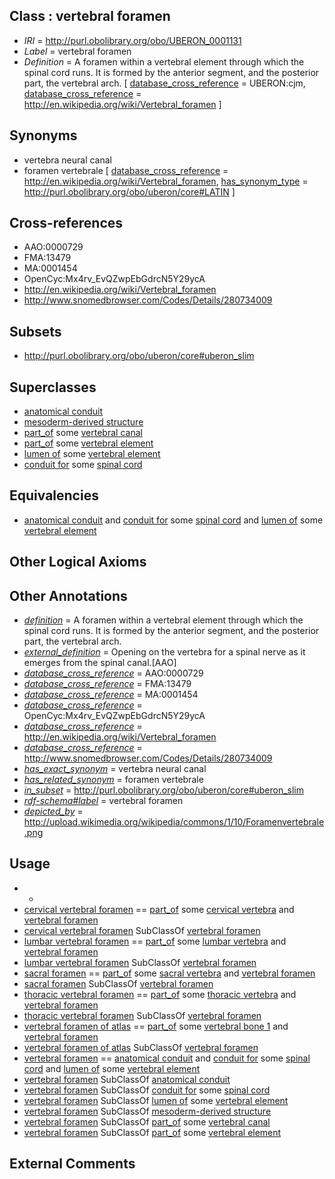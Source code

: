 
## Class : vertebral foramen

 * *IRI* = http://purl.obolibrary.org/obo/UBERON_0001131
 * *Label* = vertebral foramen
 * *Definition* = A foramen within a vertebral element through which the spinal cord runs. It is formed by the anterior segment, and the posterior part, the vertebral arch. [ [database_cross_reference](../../ef/oboInOwl#hasDbXref.md) = UBERON:cjm, [database_cross_reference](../../ef/oboInOwl#hasDbXref.md) = http://en.wikipedia.org/wiki/Vertebral_foramen ]

## Synonyms

 * vertebra neural canal
 * foramen vertebrale [ [database_cross_reference](../../ef/oboInOwl#hasDbXref.md) = http://en.wikipedia.org/wiki/Vertebral_foramen, [has_synonym_type](../../pe/oboInOwl#hasSynonymType.md) = http://purl.obolibrary.org/obo/uberon/core#LATIN ]

## Cross-references

 * AAO:0000729
 * FMA:13479
 * MA:0001454
 * OpenCyc:Mx4rv_EvQZwpEbGdrcN5Y29ycA
 * http://en.wikipedia.org/wiki/Vertebral_foramen
 * http://www.snomedbrowser.com/Codes/Details/280734009

## Subsets

 * http://purl.obolibrary.org/obo/uberon/core#uberon_slim

## Superclasses

 * [anatomical conduit](../../UBERON/11/UBERON_0004111.md)
 * [mesoderm-derived structure](../../UBERON/20/UBERON_0004120.md)
 * [part_of](../../BFO/50/BFO_0000050.md) some [vertebral canal](../../UBERON/92/UBERON_0006692.md)
 * [part_of](../../BFO/50/BFO_0000050.md) some [vertebral element](../../UBERON/13/UBERON_0010913.md)
 * [lumen of](../../RO/71/RO_0002571.md) some [vertebral element](../../UBERON/13/UBERON_0010913.md)
 * [conduit for](../../core#conduit/or/core#conduit_for.md) some [spinal cord](../../UBERON/40/UBERON_0002240.md)

## Equivalencies

 * [anatomical conduit](../../UBERON/11/UBERON_0004111.md) and [conduit for](../../core#conduit/or/core#conduit_for.md) some [spinal cord](../../UBERON/40/UBERON_0002240.md) and [lumen of](../../RO/71/RO_0002571.md) some [vertebral element](../../UBERON/13/UBERON_0010913.md)

## Other Logical Axioms


## Other Annotations

 * *[definition](../../IAO/15/IAO_0000115.md)* = A foramen within a vertebral element through which the spinal cord runs. It is formed by the anterior segment, and the posterior part, the vertebral arch.
 * *[external_definition](../../UBPROP/01/UBPROP_0000001.md)* = Opening on the vertebra for a spinal nerve as it emerges from the spinal canal.[AAO]
 * *[database_cross_reference](../../ef/oboInOwl#hasDbXref.md)* = AAO:0000729
 * *[database_cross_reference](../../ef/oboInOwl#hasDbXref.md)* = FMA:13479
 * *[database_cross_reference](../../ef/oboInOwl#hasDbXref.md)* = MA:0001454
 * *[database_cross_reference](../../ef/oboInOwl#hasDbXref.md)* = OpenCyc:Mx4rv_EvQZwpEbGdrcN5Y29ycA
 * *[database_cross_reference](../../ef/oboInOwl#hasDbXref.md)* = http://en.wikipedia.org/wiki/Vertebral_foramen
 * *[database_cross_reference](../../ef/oboInOwl#hasDbXref.md)* = http://www.snomedbrowser.com/Codes/Details/280734009
 * *[has_exact_synonym](../../ym/oboInOwl#hasExactSynonym.md)* = vertebra neural canal
 * *[has_related_synonym](../../ym/oboInOwl#hasRelatedSynonym.md)* = foramen vertebrale
 * *[in_subset](../../et/oboInOwl#inSubset.md)* = http://purl.obolibrary.org/obo/uberon/core#uberon_slim
 * *[rdf-schema#label](../../el/rdf-schema#label.md)* = vertebral foramen
 * *[depicted_by](../../depicted/by/depicted_by.md)* = http://upload.wikimedia.org/wikipedia/commons/1/10/Foramenvertebrale.png

## Usage

 * -
 * [cervical vertebral foramen](../../UBERON/29/UBERON_0008429.md) == [part_of](../../BFO/50/BFO_0000050.md) some [cervical vertebra](../../UBERON/13/UBERON_0002413.md) and [vertebral foramen](../../UBERON/31/UBERON_0001131.md)
 * [cervical vertebral foramen](../../UBERON/29/UBERON_0008429.md) SubClassOf [vertebral foramen](../../UBERON/31/UBERON_0001131.md)
 * [lumbar vertebral foramen](../../UBERON/30/UBERON_0008430.md) == [part_of](../../BFO/50/BFO_0000050.md) some [lumbar vertebra](../../UBERON/14/UBERON_0002414.md) and [vertebral foramen](../../UBERON/31/UBERON_0001131.md)
 * [lumbar vertebral foramen](../../UBERON/30/UBERON_0008430.md) SubClassOf [vertebral foramen](../../UBERON/31/UBERON_0001131.md)
 * [sacral foramen](../../UBERON/31/UBERON_0008431.md) == [part_of](../../BFO/50/BFO_0000050.md) some [sacral vertebra](../../UBERON/94/UBERON_0001094.md) and [vertebral foramen](../../UBERON/31/UBERON_0001131.md)
 * [sacral foramen](../../UBERON/31/UBERON_0008431.md) SubClassOf [vertebral foramen](../../UBERON/31/UBERON_0001131.md)
 * [thoracic vertebral foramen](../../UBERON/32/UBERON_0008432.md) == [part_of](../../BFO/50/BFO_0000050.md) some [thoracic vertebra](../../UBERON/47/UBERON_0002347.md) and [vertebral foramen](../../UBERON/31/UBERON_0001131.md)
 * [thoracic vertebral foramen](../../UBERON/32/UBERON_0008432.md) SubClassOf [vertebral foramen](../../UBERON/31/UBERON_0001131.md)
 * [vertebral foramen of atlas](../../UBERON/19/UBERON_0000219.md) == [part_of](../../BFO/50/BFO_0000050.md) some [vertebral bone 1](../../UBERON/92/UBERON_0001092.md) and [vertebral foramen](../../UBERON/31/UBERON_0001131.md)
 * [vertebral foramen of atlas](../../UBERON/19/UBERON_0000219.md) SubClassOf [vertebral foramen](../../UBERON/31/UBERON_0001131.md)
 * [vertebral foramen](../../UBERON/31/UBERON_0001131.md) == [anatomical conduit](../../UBERON/11/UBERON_0004111.md) and [conduit for](../../core#conduit/or/core#conduit_for.md) some [spinal cord](../../UBERON/40/UBERON_0002240.md) and [lumen of](../../RO/71/RO_0002571.md) some [vertebral element](../../UBERON/13/UBERON_0010913.md)
 * [vertebral foramen](../../UBERON/31/UBERON_0001131.md) SubClassOf [anatomical conduit](../../UBERON/11/UBERON_0004111.md)
 * [vertebral foramen](../../UBERON/31/UBERON_0001131.md) SubClassOf [conduit for](../../core#conduit/or/core#conduit_for.md) some [spinal cord](../../UBERON/40/UBERON_0002240.md)
 * [vertebral foramen](../../UBERON/31/UBERON_0001131.md) SubClassOf [lumen of](../../RO/71/RO_0002571.md) some [vertebral element](../../UBERON/13/UBERON_0010913.md)
 * [vertebral foramen](../../UBERON/31/UBERON_0001131.md) SubClassOf [mesoderm-derived structure](../../UBERON/20/UBERON_0004120.md)
 * [vertebral foramen](../../UBERON/31/UBERON_0001131.md) SubClassOf [part_of](../../BFO/50/BFO_0000050.md) some [vertebral canal](../../UBERON/92/UBERON_0006692.md)
 * [vertebral foramen](../../UBERON/31/UBERON_0001131.md) SubClassOf [part_of](../../BFO/50/BFO_0000050.md) some [vertebral element](../../UBERON/13/UBERON_0010913.md)

## External Comments

